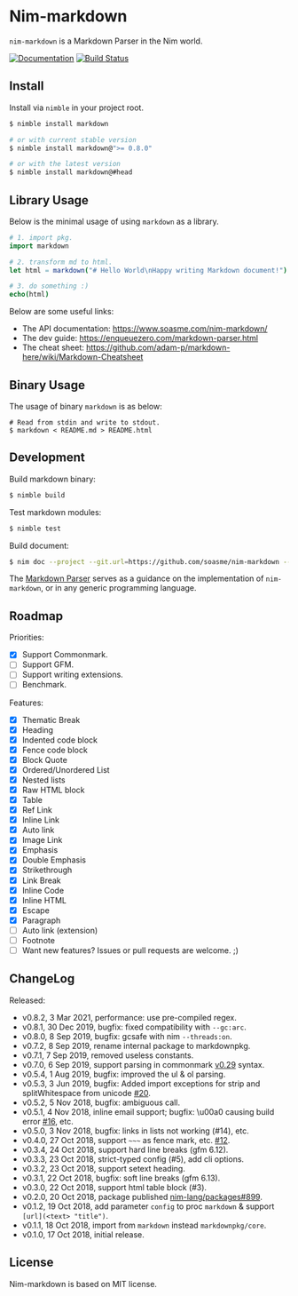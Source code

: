 # Nim-markdown

`nim-markdown` is a Markdown Parser in the Nim world.

[![Documentation](https://img.shields.io/badge/documentation-passed-brightgreen.svg?style=for-the-badge&longCache=true)](https://www.soasme.com/nim-markdown/)
[![Build Status](https://travis-ci.org/soasme/nim-markdown.svg?branch=master)](https://travis-ci.org/soasme/nim-markdown)

## Install

Install via `nimble` in your project root.

```bash
$ nimble install markdown

# or with current stable version
$ nimble install markdown@">= 0.8.0"

# or with the latest version
$ nimble install markdown@#head
```

## Library Usage

Below is the minimal usage of using `markdown` as a library.

```nim
# 1. import pkg.
import markdown

# 2. transform md to html.
let html = markdown("# Hello World\nHappy writing Markdown document!")

# 3. do something :)
echo(html)
```

Below are some useful links:

* The API documentation: <https://www.soasme.com/nim-markdown/>
* The dev guide: <https://enqueuezero.com/markdown-parser.html>
* The cheat sheet: <https://github.com/adam-p/markdown-here/wiki/Markdown-Cheatsheet>

## Binary Usage

The usage of binary `markdown` is as below:

```
# Read from stdin and write to stdout.
$ markdown < README.md > README.html
```

## Development

Build markdown binary:

```bash
$ nimble build
```

Test markdown modules:

```bash
$ nimble test
```

Build document:

```bash
$ nim doc --project --git.url=https://github.com/soasme/nim-markdown --git.commit=v0.7.0 src/markdown.nim
```

The [Markdown Parser](https://enqueuezero.com/markdown-parser.html) serves as a guidance on the implementation of `nim-markdown`, or in any generic programming language.

## Roadmap

Priorities:

* [x] Support Commonmark.
* [ ] Support GFM.
* [ ] Support writing extensions.
* [ ] Benchmark.

Features:

- [x] Thematic Break
- [x] Heading
- [x] Indented code block
- [x] Fence code block
- [x] Block Quote
- [x] Ordered/Unordered List
- [x] Nested lists
- [x] Raw HTML block
- [x] Table
- [x] Ref Link
- [x] Inline Link
- [x] Auto link
- [x] Image Link
- [x] Emphasis
- [x] Double Emphasis
- [x] Strikethrough
- [x] Link Break
- [x] Inline Code
- [x] Inline HTML
- [x] Escape
- [x] Paragraph
- [ ] Auto link (extension)
- [ ] Footnote
- [ ] Want new features? Issues or pull requests are welcome. ;)

## ChangeLog

Released:

* v0.8.2, 3 Mar 2021, performance: use pre-compiled regex.
* v0.8.1, 30 Dec 2019, bugfix: fixed compatibility with `--gc:arc`.
* v0.8.0, 8 Sep 2019, bugfix: gcsafe with nim `--threads:on`.
* v0.7.2, 8 Sep 2019, rename internal package to markdownpkg.
* v0.7.1, 7 Sep 2019, removed useless constants.
* v0.7.0, 6 Sep 2019, support parsing in commonmark [v0.29](https://spec.commonmark.org/0.29/) syntax.
* v0.5.4, 1 Aug 2019, bugfix: improved the ul & ol parsing.
* v0.5.3, 3 Jun 2019, bugfix: Added import exceptions for strip and splitWhitespace from unicode [#20](https://github.com/soasme/nim-markdown/issues/20).
* v0.5.2, 5 Nov 2018, bugfix: ambiguous call.
* v0.5.1, 4 Nov 2018, inline email support; bugfix: \u00a0 causing build error [#16](https://github.com/soasme/nim-markdown/issues/16), etc.
* v0.5.0, 3 Nov 2018, bugfix: links in lists not working (#14), etc.
* v0.4.0, 27 Oct 2018, support `~~~` as fence mark, etc. [#12](https://github.com/soasme/nim-markdown/pull/12).
* v0.3.4, 24 Oct 2018, support hard line breaks (gfm 6.12).
* v0.3.3, 23 Oct 2018, strict-typed config (#5), add cli options.
* v0.3.2, 23 Oct 2018, support setext heading.
* v0.3.1, 22 Oct 2018, bugfix: soft line breaks (gfm 6.13).
* v0.3.0, 22 Oct 2018, support html table block (#3).
* v0.2.0, 20 Oct 2018, package published [nim-lang/packages#899](https://github.com/nim-lang/packages/pull/899).
* v0.1.2, 19 Oct 2018, add parameter `config` to proc `markdown` & support `[url](<text> "title")`.
* v0.1.1, 18 Oct 2018, import from `markdown` instead `markdownpkg/core`.
* v0.1.0, 17 Oct 2018, initial release.

## License

Nim-markdown is based on MIT license.
